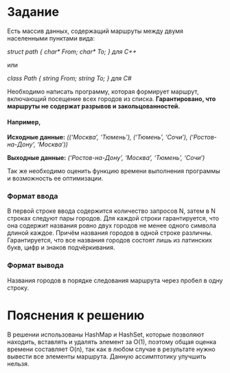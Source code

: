 # Задание

Есть массив данных, содержащий маршруты между двумя населенными пунктами вида:

_struct path {
char* From;
char* To;
} для C++_

или

_class Path {
string From;
string To;
} для C#_

Необходимо написать программу, которая формирует маршрут, включающий посещение всех городов из списка.
**Гарантировано, что маршруты не содержат разрывов и закольцованностей.**

#### Например,

**Исходные данные:** 
_((‘Москва’, ‘Тюмень’), (‘Тюмень’, ‘Сочи’), (‘Ростов-на-Дону’, ‘Москва’))_

**Выходные данные:** 
_(‘Ростов-на-Дону’, ‘Москва’, ‘Тюмень’, ‘Сочи’)_

Так же необходимо оценить функцию времени выполнения программы и возможность ее оптимизации.

### Формат ввода

В первой строке ввода содержится количество запросов N, затем в N строках следуют пары городов.
Для каждой строки гарантируется, что она содержит названия ровно двух городов не менее одного символа длиной каждое. Причём названия городов в одной строке различны. 
Гарантируется, что все названия городов состоят лишь из латинских букв, цифр и знаков подчёркивания.

### Формат вывода

Названия городов в порядке следования маршрута через пробел в одну строку.


# Пояснения к решению

В решении использованы HashMap и HashSet, которые позволяют находить, вставлять и удалять элемент за O(1), поэтому общая оценка времени составляет O(n), так как в любом случае в результате нужно вывести все элементы маршрута. Данную ассимптотику улучшить нельзя.